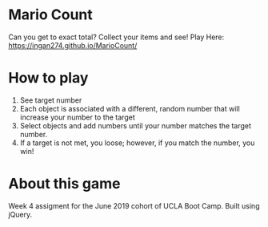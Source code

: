 # Mario Count
Can you get to exact total? Collect your items and see!
Play Here: https://ingan274.github.io/MarioCount/
# How to play
1. See target number
2. Each object is associated with a different, random number that will increase your number to the target
3. Select objects and add numbers until your number matches the target number.
4. If a target is not met, you loose; however, if you match the number, you win!
# About this game
Week 4 assigment for the June 2019 cohort of UCLA Boot Camp. Built using jQuery.
